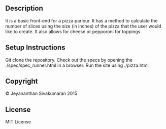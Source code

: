 ## Description

It is a basic front-end for a pizza parlour.  It has a method to calculate the number of slices using the size (in inches) of the pizza that the user would like to create.  It also allows for cheese or pepporoni for toppings.  

## Setup Instructions

Git clone the repository.  Check out the specs by opening the ./spec/spec_runner.html in a browser.  Run the site using ./pizza.html

## Copyright

&copy; Jeyananthan Sivakumaran 2015

## License

MIT License
